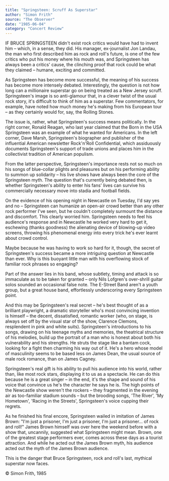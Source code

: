 ```yaml
---
title: "Springsteen: Scruff As Superstar"
author: "Simon Frith"
source: "The Observer"
date: "1985-06-04"
category: "Concert Review"
---
```


IF BRUCE SPRINGSTEEN didn't exist rock critics would have had to invent him – which, in a sense, they did. His manager, ex-journalist Jon Landau, the man who first described him as rock and roll's future, is one of the few critics who put his money where his mouth was, and Springsteen has always been a critics' cause, the clinching proof that rock could be what they claimed – humane, exciting and committed.

As Springsteen has become more successful, the meaning of his success has become more intensely debated. Interestingly, the question is not how long can a millionaire superstar go on being treated as a New Jersey scruff. Springsteen's image is so anti-glamour that, in a clever twist of the usual rock story, it's difficult to think of him as a superstar. Few commentators, for example, have noted how much money he's making from his European tour – as they certainly would for, say, the Rolling Stones.

The issue is, rather, what Springsteen's success means politically. In the right corner, Ronald Reagan, who last year claimed that the Born in the USA Springsteen was an example of what he wanted for Americans. In the left corner, Dave Marsh, Springsteen's biographer and publisher of the influential American newsletter Rock'n'Roll Confidential, which assiduously documents Springsteen's support of trade unions and places him in the collectivist tradition of American populism.

From the latter perspective, Springsteen's importance rests not so much on his songs of blue-collar plights and pleasures but on his performing ability to summon up solidarity – his live shows have always been the core of the Springsteen myth. The question that's currently being debated then, is whether Springsteen's ability to enter his fans' lives can survive his commercially necessary move into stadia and football fields.

On the evidence of his opening night in Newcastle on Tuesday, I'd say yes and no – Springsteen can humanize an open-air crowd better than any other rock performer I've seen, but he couldn't completely surmount the distance and discomfort. This clearly worried him. Springsteen needs to feel his audience's response and in Newcastle he worked very hard to get it, eschewing (thanks goodness) the alienating device of blowing-up video screens, throwing his phenomenal energy into every trick he's ever learnt about crowd control.

Maybe because he was having to work so hard for it, though, the secret of Springsteen's success became a more intriguing question at Newcastle than ever. Why is this buoyant little man with his overflowing stock of familiar rock phrases so engaging?

Part of the answer lies in his band, whose subtlety, timing and attack is so immaculate as to be taken for granted – only Nils Lofgren's over-shrill guitar solos sounded an occasional false note. The E-Street Band aren't a youth group, but a great house band, effortlessly underscoring every Springsteen point.

And this may be Springsteen's real secret – he's best thought of as a brilliant playwright, a dramatic storyteller who's most convincing invention is himself – the decent, dissatisfied, romantic worker (who, on stage, is always set off by the visual star of the show, Clarence Clemons, resplendent in pink and white suits). Springsteen's introductions to his songs, drawing on his teenage myths and memories, the theatrical structure of his melodies, build up the portrait of a man who is honest about both his vulnerability and his strengths. He struts the stage like a bantam cock, looking for a fight then charming his way out of it. He's a hero whose model of masculinity seems to be based less on James Dean, the usual source of male rock romance, than on James Cagney.

Springsteen's real gift is his ability to pull his audience into his world, rather than, like most rock stars, displaying it to us as a spectacle. He can do this because he is a great singer – in the end, it's the shape and sound of his voice that convince us he's the character he says he is. The high points of the Newcastle show weren't the rockers – they fragmented in the evening air as too-familiar stadium sounds – but the brooding songs, 'The River', 'My Hometown', 'Racing in the Streets', Springsteen's voice cupping their regrets.

As he finished his final encore, Springsteen wailed in imitation of James Brown: "I'm just a prisoner, I'm just a prisoner, I'm just a prisoner... of rock and roll!" James Brown himself was over here the weekend before with a show that, uncannily, suggested what Springsteen might mean. Brown, one of the greatest stage performers ever, comes across these days as a tourist attraction. And while he acted out the James Brown myth, his audience acted out the myth of the James Brown audience.

This is the danger that Bruce Springsteen, rock and roll's last, mythical superstar now faces.

© Simon Frith, 1985

